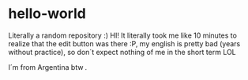 # hello-world
Literally a random repository :)
 HI! It literally took me like 10 minutes to realize that the edit button was there :P, my english is pretty bad (years without practice), so don´t expect nothing of me in the short term LOL
 
 I´m from Argentina btw *.*
